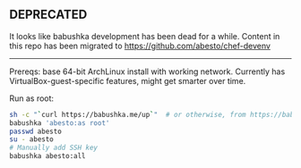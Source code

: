 ## DEPRECATED

It looks like babushka development has been dead for a while. Content in this repo has been migrated to https://github.com/abesto/chef-devenv

---

Prereqs: base 64-bit ArchLinux install with working network. Currently has VirtualBox-guest-specific features, might get smarter over time.

Run as root:

```sh
sh -c "`curl https://babushka.me/up`"  # or otherwise, from https://babushka.me/installing
babushka 'abesto:as root'
passwd abesto
su - abesto
# Manually add SSH key
babushka abesto:all
```
